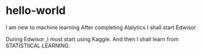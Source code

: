 # hello-world
I am new to machine learning
After completing Alalytics I shall start Edwisor 


During Edwisor ,I must start using Kaggle.
And then I shall learn from STATISTIICAL LEARNING.
